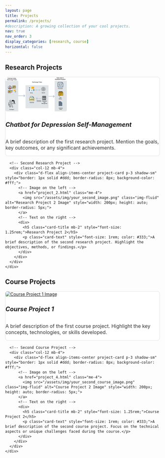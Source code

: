 ```yaml
---
layout: page
title: Projects
permalink: /projects/
#description: A growing collection of your cool projects.
nav: true
nav_order: 3
display_categories: [research, course]
horizontal: false
---
```




<!-- pages/projects.md -->
<div class="projects">

  <!-- Research Projects Section -->
  <h2 class="category mb-4">Research Projects</h2>
  <div class="container">
    <div class="row mb-4">
      <!-- First Research Project -->
      <div class="col-12 mb-4">
        <div class="d-flex align-items-center project-card p-3 shadow-sm" style="border: 1px solid #ddd; border-radius: 8px; background-color: #fff;">
          <!-- Image on the left -->
          <a href="project_1.html" class="me-4">
            <img src="/assets/img/Zenny1.png" class="img-fluid" alt="Research Project 1 Image" style="width: 200px; height: auto; border-radius: 5px;">
          </a>
          <!-- Text on the right -->
          <div>
            <h5 class="card-title mb-2" style="font-size: 1.25rem;">Chatbot for Depression Self-Management</h5>
            <p class="card-text" style="font-size: 1rem; color: #333;">A brief description of the first research project. Mention the goals, key outcomes, or any significant achievements.</p>
            <!-- Optional links to more details or code -->
          </div>
        </div>
      </div>

      <!-- Second Research Project -->
      <div class="col-12 mb-4">
        <div class="d-flex align-items-center project-card p-3 shadow-sm" style="border: 1px solid #ddd; border-radius: 8px; background-color: #fff;">
          <!-- Image on the left -->
          <a href="project_2.html" class="me-4">
            <img src="/assets/img/your_second_image.png" class="img-fluid" alt="Research Project 2 Image" style="width: 200px; height: auto; border-radius: 5px;">
          </a>
          <!-- Text on the right -->
          <div>
            <h5 class="card-title mb-2" style="font-size: 1.25rem;">Research Project 2</h5>
            <p class="card-text" style="font-size: 1rem; color: #333;">A brief description of the second research project. Highlight the objectives, methods, or findings.</p>
          </div>
        </div>
      </div>
    </div>
  </div>

  <!-- Course Projects Section -->
  <h2 class="category mb-4">Course Projects</h2>
  <div class="container">
    <div class="row mb-4">
      <!-- First Course Project -->
      <div class="col-12 mb-4">
        <div class="d-flex align-items-center project-card p-3 shadow-sm" style="border: 1px solid #ddd; border-radius: 8px; background-color: #fff;">
          <!-- Image on the left -->
          <a href="project_3.html" class="me-4">
            <img src="/assets/img/your_first_course_image.png" class="img-fluid" alt="Course Project 1 Image" style="width: 200px; height: auto; border-radius: 5px;">
          </a>
          <!-- Text on the right -->
          <div>
            <h5 class="card-title mb-2" style="font-size: 1.25rem;">Course Project 1</h5>
            <p class="card-text" style="font-size: 1rem; color: #333;">A brief description of the first course project. Highlight the key concepts, technologies, or skills developed.</p>
          </div>
        </div>
      </div>

      <!-- Second Course Project -->
      <div class="col-12 mb-4">
        <div class="d-flex align-items-center project-card p-3 shadow-sm" style="border: 1px solid #ddd; border-radius: 8px; background-color: #fff;">
          <!-- Image on the left -->
          <a href="project_4.html" class="me-4">
            <img src="/assets/img/your_second_course_image.png" class="img-fluid" alt="Course Project 2 Image" style="width: 200px; height: auto; border-radius: 5px;">
          </a>
          <!-- Text on the right -->
          <div>
            <h5 class="card-title mb-2" style="font-size: 1.25rem;">Course Project 2</h5>
            <p class="card-text" style="font-size: 1rem; color: #333;">A brief description of the second course project. Focus on the technical aspects or unique challenges faced during the course.</p>
          </div>
        </div>
      </div>
    </div>
  </div>
  
</div>
